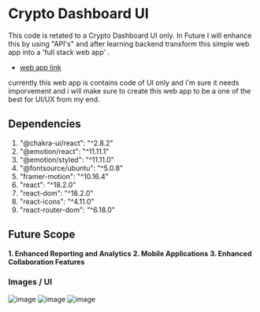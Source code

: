 # Crypto Dashboard UI
This code is retated to a Crypto Dashboard UI only. In Future I will enhance this by using "API's" and 
after learning backend transform this simple web app into a 'full stack web app' . 
- [web app link](v2crypto-dashboard-ui.netlify.app) 

currently this web app is contains code of UI only and i'm sure it needs imporvement and i will make sure
to create this web app to be a one of the best for UI/UX from my end.

## Dependencies

  1.  "@chakra-ui/react": "^2.8.2"
  2.  "@emotion/react": "^11.11.1"
  3.  "@emotion/styled": "^11.11.0"
  4.  "@fontsource/ubuntu": "^5.0.8"
  5.  "framer-motion": "^10.16.4"
  6.  "react": "^18.2.0"
  7.  "react-dom": "^18.2.0"
  8.  "react-icons": "^4.11.0"
  9. "react-router-dom": "^6.18.0"

## Future Scope
**1. Enhanced Reporting and Analytics**
**2. Mobile Applications**
**3. Enhanced Collaboration Features**

### Images / UI
![image](https://github.com/vaibhavvatsbhartiya/crypto_dashboard_ui/assets/76244950/a73985be-020d-4c64-b0ef-894ff3087abd)
![image](https://github.com/vaibhavvatsbhartiya/crypto_dashboard_ui/assets/76244950/2053b37b-cc1b-43dd-acdc-58643109a21c)
![image](https://github.com/vaibhavvatsbhartiya/crypto_dashboard_ui/assets/76244950/ddad56fb-842d-45b8-9f3f-ced57ef8dd7b)

